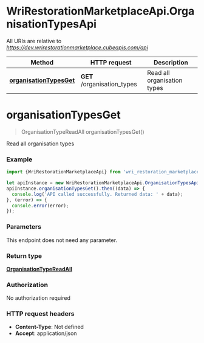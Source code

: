 # WriRestorationMarketplaceApi.OrganisationTypesApi

All URIs are relative to *https://dev.wrirestorationmarketplace.cubeapis.com/api*

Method | HTTP request | Description
------------- | ------------- | -------------
[**organisationTypesGet**](OrganisationTypesApi.md#organisationTypesGet) | **GET** /organisation_types | Read all organisation types


<a name="organisationTypesGet"></a>
# **organisationTypesGet**
> OrganisationTypeReadAll organisationTypesGet()

Read all organisation types

### Example
```javascript
import {WriRestorationMarketplaceApi} from 'wri_restoration_marketplace_api';

let apiInstance = new WriRestorationMarketplaceApi.OrganisationTypesApi();
apiInstance.organisationTypesGet().then((data) => {
  console.log('API called successfully. Returned data: ' + data);
}, (error) => {
  console.error(error);
});

```

### Parameters
This endpoint does not need any parameter.

### Return type

[**OrganisationTypeReadAll**](OrganisationTypeReadAll.md)

### Authorization

No authorization required

### HTTP request headers

 - **Content-Type**: Not defined
 - **Accept**: application/json

